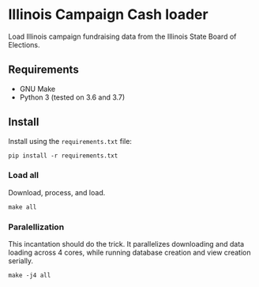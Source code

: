 # Illinois Campaign Cash loader

Load Illinois campaign fundraising data from the Illinois State Board of Elections.

## Requirements

* GNU Make
* Python 3 (tested on 3.6 and 3.7)

## Install


Install using the `requirements.txt` file:

```
pip install -r requirements.txt
```


### Load all

Download, process, and load.

```
make all
```

### Paralellization

This incantation should do the trick. It parallelizes downloading and data loading across 4 cores, while running database creation and view creation serially.

```
make -j4 all
```
